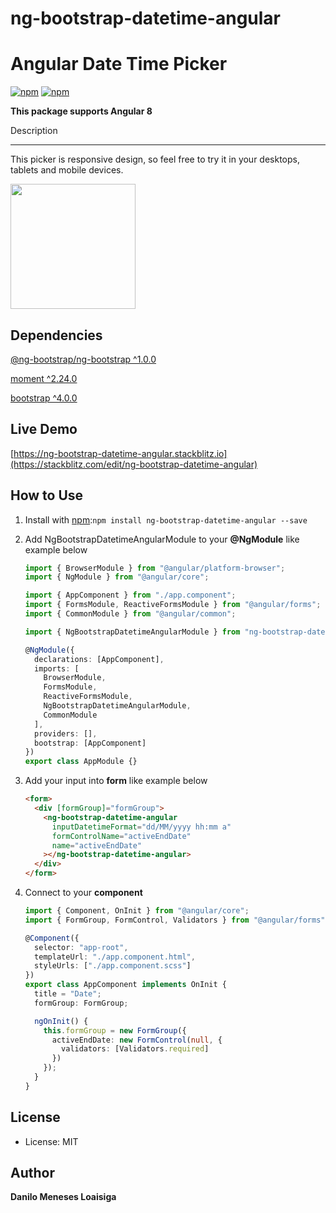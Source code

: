 # ng-bootstrap-datetime-angular


 


# Angular Date Time Picker

[![npm](https://img.shields.io/npm/v/ng-bootstrap-datetime-angular.svg?maxAge=2592000?style=flat-square)](https://www.npmjs.com/package/ng-bootstrap-datetime-angular)
[![npm](https://img.shields.io/npm/dm/ng-bootstrap-datetime-angular.svg)](https://www.npmjs.com/package/ng-bootstrap-datetime-angular)

**This package supports Angular 8**

Description

---

This picker is responsive design, so feel free to try it in your desktops, tablets and mobile devices.

 <img width="200"
    src="https://raw.githubusercontent.com/danilomx/ng-bootstrap-datetime-angular/master/src/assets/example.png">
    
## Dependencies
[@ng-bootstrap/ng-bootstrap ^1.0.0](https://www.npmjs.com/package/@ng-bootstrap/ng-bootstrap)

[moment ^2.24.0](https://www.npmjs.com/package/moment)

[bootstrap ^4.0.0](https://www.npmjs.com/package/bootstrap)

## Live Demo
[https://ng-bootstrap-datetime-angular.stackblitz.io](https://stackblitz.com/edit/ng-bootstrap-datetime-angular)

## How to Use

1.  Install with [npm](https://www.npmjs.com):`npm install ng-bootstrap-datetime-angular --save`

2.  Add NgBootstrapDatetimeAngularModule to your **@NgModule** like example below

    ```typescript
    import { BrowserModule } from "@angular/platform-browser";
    import { NgModule } from "@angular/core";

    import { AppComponent } from "./app.component";
    import { FormsModule, ReactiveFormsModule } from "@angular/forms";
    import { CommonModule } from "@angular/common";

    import { NgBootstrapDatetimeAngularModule } from "ng-bootstrap-datetime-angular";

    @NgModule({
      declarations: [AppComponent],
      imports: [
        BrowserModule,
        FormsModule,
        ReactiveFormsModule,
        NgBootstrapDatetimeAngularModule,
        CommonModule
      ],
      providers: [],
      bootstrap: [AppComponent]
    })
    export class AppModule {}
    ```

3.  Add your input into **form** like example below

    ```html
    <form>
      <div [formGroup]="formGroup">
        <ng-bootstrap-datetime-angular
          inputDatetimeFormat="dd/MM/yyyy hh:mm a"
          formControlName="activeEndDate"
          name="activeEndDate"
        ></ng-bootstrap-datetime-angular>
      </div>
    </form>
    ```

4.  Connect to your __component__

    ```typescript
    import { Component, OnInit } from "@angular/core";
    import { FormGroup, FormControl, Validators } from "@angular/forms";

    @Component({
      selector: "app-root",
      templateUrl: "./app.component.html",
      styleUrls: ["./app.component.scss"]
    })
    export class AppComponent implements OnInit {
      title = "Date";
      formGroup: FormGroup;

      ngOnInit() {
        this.formGroup = new FormGroup({
          activeEndDate: new FormControl(null, {
            validators: [Validators.required]
          })
        });
      }
    }
    ```

License
-------
* License: MIT

Author
-------
**Danilo Meneses Loaisiga**
